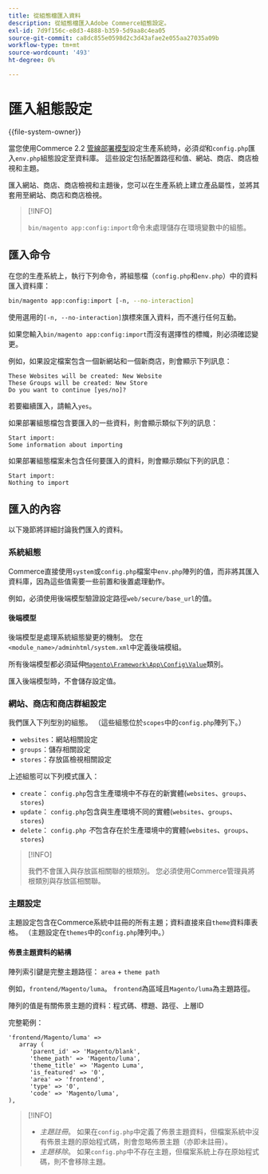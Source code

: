 ```yaml
---
title: 從組態檔匯入資料
description: 從組態檔匯入Adobe Commerce組態設定。
exl-id: 7d9f156c-e8d3-4888-b359-5d9aa8c4ea05
source-git-commit: ca8dc855e0598d2c3d43afae2e055aa27035a09b
workflow-type: tm+mt
source-wordcount: '493'
ht-degree: 0%

---
```


# 匯入組態設定

{{file-system-owner}}

當您使用Commerce 2.2 [管線部署模型](../deployment/technical-details.md)設定生產系統時，必須&#x200B;_從_&#x200B;和`config.php`匯入`env.php`組態設定至資料庫。
這些設定包括配置路徑和值、網站、商店、商店檢視和主題。

匯入網站、商店、商店檢視和主題後，您可以在生產系統上建立產品屬性，並將其套用至網站、商店和商店檢視。

>[!INFO]
>
>`bin/magento app:config:import`命令未處理儲存在環境變數中的組態。

## 匯入命令

在您的生產系統上，執行下列命令，將組態檔（`config.php`和`env.php`）中的資料匯入資料庫：

```bash
bin/magento app:config:import [-n, --no-interaction]
```

使用選用的`[-n, --no-interaction]`旗標來匯入資料，而不進行任何互動。

如果您輸入`bin/magento app:config:import`而沒有選擇性的標幟，則必須確認變更。

例如，如果設定檔案包含一個新網站和一個新商店，則會顯示下列訊息：

```
These Websites will be created: New Website
These Groups will be created: New Store
Do you want to continue [yes/no]?
```

若要繼續匯入，請輸入`yes`。

如果部署組態檔包含要匯入的一些資料，則會顯示類似下列的訊息：

```
Start import:
Some information about importing
```

如果部署組態檔案未包含任何要匯入的資料，則會顯示類似下列的訊息：

```
Start import:
Nothing to import
```

## 匯入的內容

以下幾節將詳細討論我們匯入的資料。

### 系統組態

Commerce直接使用`system`或`config.php`檔案中`env.php`陣列的值，而非將其匯入資料庫，因為這些值需要一些前置和後置處理動作。

例如，必須使用後端模型驗證設定路徑`web/secure/base_url`的值。

#### 後端模型

後端模型是處理系統組態變更的機制。
您在`<module_name>/adminhtml/system.xml`中定義後端模組。

所有後端模型都必須延伸[`Magento\Framework\App\Config\Value`](https://github.com/magento/magento2/blob/2.4/lib/internal/Magento/Framework/App/Config/Value.php)類別。

匯入後端模型時，不會儲存設定值。

### 網站、商店和商店群組設定

我們匯入下列型別的組態。
（這些組態位於`scopes`中的`config.php`陣列下。）

- `websites`：網站相關設定
- `groups`：儲存相關設定
- `stores`：存放區檢視相關設定

上述組態可以下列模式匯入：

- `create`： `config.php`包含生產環境中不存在的新實體(`websites`、`groups`、`stores`)
- `update`： `config.php`包含與生產環境不同的實體(`websites`、`groups`、`stores`)
- `delete`： `config.php` _不_&#x200B;包含存在於生產環境中的實體(`websites`、`groups`、`stores`)

>[!INFO]
>
>我們不會匯入與存放區相關聯的根類別。 您必須使用Commerce管理員將根類別與存放區相關聯。

### 主題設定

主題設定包含在Commerce系統中註冊的所有主題；資料直接來自`theme`資料庫表格。 （主題設定在`themes`中的`config.php`陣列中。）

#### 佈景主題資料的結構

陣列索引鍵是完整主題路徑： `area` + `theme path`

例如，`frontend/Magento/luma`。
`frontend`為區域且`Magento/luma`為主題路徑。

陣列的值是有關佈景主題的資料：程式碼、標題、路徑、上層ID

完整範例：

```php?start_inline=1
'frontend/Magento/luma' =>
   array (
      'parent_id' => 'Magento/blank',
      'theme_path' => 'Magento/luma',
      'theme_title' => 'Magento Luma',
      'is_featured' => '0',
      'area' => 'frontend',
      'type' => '0',
      'code' => 'Magento/luma',
),
```

>[!INFO]
>
>- _主題註冊_。 如果在`config.php`中定義了佈景主題資料，但檔案系統中沒有佈景主題的原始程式碼，則會忽略佈景主題（亦即未註冊）。
>- _主題移除_。 如果`config.php`中不存在主題，但檔案系統上存在原始程式碼，則不會移除主題。
